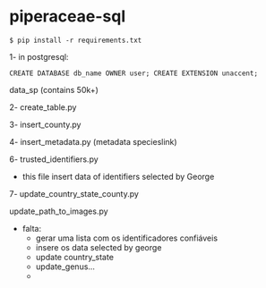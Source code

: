 # piperaceae-sql

``
$ pip install -r requirements.txt
``

1- in postgresql: 

``
    CREATE DATABASE db_name OWNER user;
    CREATE EXTENSION unaccent;
``

data_sp (contains 50k+)

2- create_table.py

3- insert_county.py

4- insert_metadata.py (metadata specieslink)

6- trusted_identifiers.py
- this file insert data of identifiers selected by George

7- update_country_state_county.py


update_path_to_images.py

- falta:
  - gerar uma lista com os identificadores confiáveis
  - insere os data selected by george
  - update country_state
  - update_genus...
  - 